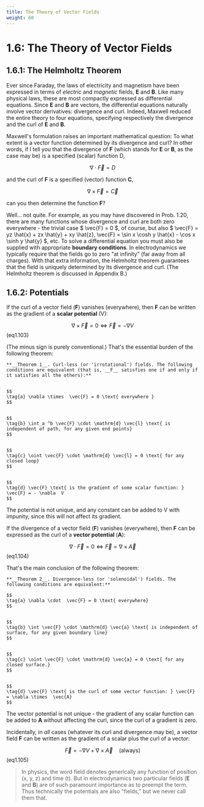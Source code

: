 ```yaml
---
title: The Theory of Vector Fields
weight: 60
---
```


# 1.6: The Theory of Vector Fields

## 1.6.1: The Helmholtz Theorem

Ever since Faraday, the laws of electricity and magnetism have been expressed in terms of _electric_ and _magnetic_ fields, __E__ and __B__. Like many physical laws, these are most compactly expressed as differential equations. Since __E__ and __B__ are vectors, the differential equations naturally involve vector derivatives: divergence and curl. Indeed, Maxwell reduced the entire theory to four equations, specifying respectively the divergence and the curl of __E__ and __B__.

Maxwell's formulation raises an important mathematical question: To what extent is a vector function determined by its divergence and curl? In other words, if I tell you that the divergence of __F__ (which stands for __E__ or __B__, as the case may be) is a specified (scalar) function D,

$$
\nabla \cdot  \vec{F} = D
$$

and the curl of __F__ is a specified (vector) function __C__,

$$
\nabla \times  \vec{F} = \vec{C}
$$

can you then determine the function __F__?

Well... not quite. For example, as you may have discovered in Prob. 1.20, there are many functions whose divergence and curl are both zero everywhere - the trivial case $ \vec{F} = 0 $, of course, but also $ \vec{F} = yz \hat{x} + zx \hat{y} + xy \hat{z}, \vec{F} = \sin x \cosh y \hat{x} - \cos x \sinh y \hat{y} $, etc. To solve a differential equation you must also be supplied with appropriate __boundary conditions__. In electrodynamics we typically require that the fields go to zero "at infinity" (far away from all charges). With that extra information, the Helmholtz theorem guarantees that the field is uniquely determined by its divergence and curl. (The Helmholtz theorem is discussed in Appendix B.)

## 1.6.2: Potentials

If the curl of a vector field (__F__) vanishes (everywhere), then __F__ can be written as the gradient of a __scalar potential__ (V):

$$
\nabla \times  \vec{F} = 0 \Longleftrightarrow \vec{F} = - \nabla  V 
$$ (eq1.103)

(The minus sign is purely conventional.) That's the essential burden of the following theorem:

```{tip}
**__Theorem 1__. Curl-less (or 'irrotational') fields. The following conditions are equivalent (that is, __F__ satisfies one if and only if it satisfies all the others):**

    
$$
\tag{a} \nabla \times  \vec{F} = 0 \text{ everywhere }
$$


$$
\tag{b} \int_a ^b \vec{F} \cdot \mathrm{d} \vec{l} \text{ is independent of path, for any given end points}
$$


$$
\tag{c} \oint \vec{F} \cdot \mathrm{d} \vec{l} = 0 \text{ for any closed loop}
$$


$$
\tag{d} \vec{F} \text{ is the gradient of some scalar function: } \vec{F} = - \nabla  V
$$

```


The potential is not unique, and any constant can be added to V with impunity, since this will not affect its gradient. 

If the divergence of a vector field (__F__) vanishes (everywhere), then __F__ can be expressed as the curl of a __vector potential__ (__A__):

$$
\nabla \cdot  \vec{F} = 0 \Longleftrightarrow \vec{F} = \nabla \times  \vec{A} 
$$ (eq1.104)

That's the main conclusion of the following theorem:

```{tip}
**__Theorem 2__. Divergence-less (or 'solenoidal') fields. The following conditions are equivalent:**

$$
\tag{a} \nabla \cdot  \vec{F} = 0 \text{ everywhere}
$$


$$
\tag{b} \int \vec{F} \cdot \mathrm{d} \vec{a} \text{ is independent of surface, for any given boundary line}
$$


$$
\tag{c} \oint \vec{F} \cdot \mathrm{d} \vec{a} = 0 \text{ for any closed surface.}
$$


$$
\tag{d} \vec{F} \text{ is the curl of some vector function: } \vec{F} = \nabla \times  \vec{A}
$$

```


The vector potential is not unique - the gradient of any scalar function can be added to __A__ without affecting the curl, since the curl of a gradient is zero.

Incidentally, in _all_ cases (whatever its curl and divergence may be), a vector field __F__ can be written as the gradient of a scalar plus the curl of a vector:

$$
\vec{F} = - \nabla  V + \nabla \times  \vec{A} \quad \text{(always)} 
$$ (eq1.105)


> In physics, the word field denotes generically any function of position (x, y, z) and time (t). But in electrodynamics two particular fields (__E__ and __B__) are of such paramount importance as to preempt the term. Thus technically the potentials are also "fields," but we never call them that.